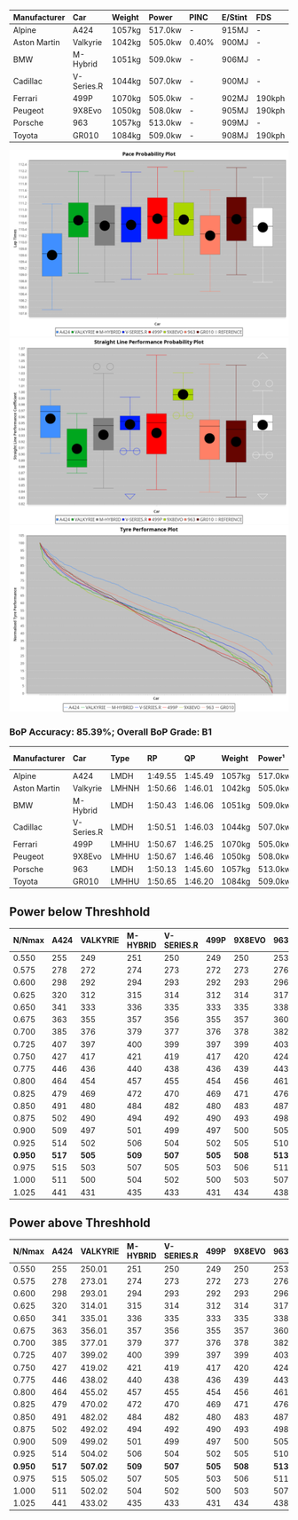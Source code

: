 | Manufacturer | Car        | Weight | Power   | PINC    | E/Stint | FDS     |
|:-|:-|:-|:-|:-|:-|:-|
| Alpine       | A424       | 1057kg | 517.0kw |    -    | 915MJ   |    -    |
| Aston Martin | Valkyrie   | 1042kg | 505.0kw | 0.40%   | 900MJ   |    -    |
| BMW          | M-Hybrid   | 1051kg | 509.0kw |    -    | 906MJ   |    -    |
| Cadillac     | V-Series.R | 1044kg | 507.0kw |    -    | 900MJ   |    -    |
| Ferrari      | 499P       | 1070kg | 505.0kw |    -    | 902MJ   | 190kph  |
| Peugeot      | 9X8Evo     | 1050kg | 508.0kw |    -    | 905MJ   | 190kph  |
| Porsche      | 963        | 1057kg | 513.0kw |    -    | 909MJ   |    -    |
| Toyota       | GR010      | 1084kg | 509.0kw |    -    | 908MJ   | 190kph  |

![PACECHART](./IMG/ACOMETHOD.png)
![STRAIGHTLINEPERFORMANCECHART](./IMG/ACOMETHOD_sp.png)
![TYREPERFORMANCECHART](./IMG/ACOMETHOD_tw.png)

### BoP Accuracy: 85.39%; Overall BoP Grade: B1
| Manufacturer | Car        | Type  | RP      | QP      | Weight | Power¹  | Threshhold | PINC    | Power²   | E/Stint | AVG Vmax  | FDS     | RDLC | L/Stint | BOP-Grade | Model Accuracy | Model Points | Match%  | SimDiff |
|:-|:-|:-|:-|:-|:-|:-|:-|:-|:-|:-|:-|:-|:-|:-|:-|:-|:-|:-|:-|
| Alpine       | A424       | LMDH  | 1:49.55 | 1:45.49 | 1057kg | 517.0kw | 210.0kph   |    -    | 517.00kw |  915MJ  | 286.02kph |    -    | 1.01 | 33      | -D2       | 97.47%         | 1810         | 60.53%  | +0.80   |
| Aston Martin | Valkyrie   | LMHNH | 1:50.66 | 1:46.01 | 1042kg | 505.0kw | 210.0kph   | 0.40%   | 507.00kw |  900MJ  | 277.08kph |    -    | 1.04 | 33      | +C1       | 100.00%        | 466          | 77.31%  | #       |
| BMW          | M-Hybrid   | LMDH  | 1:50.43 | 1:46.06 | 1051kg | 509.0kw | 210.0kph   |    -    | 509.00kw |  906MJ  | 281.01kph |    -    | 1.02 | 33      | ~A1       | 100.00%        | 3339         | 100.00% | +0.63   |
| Cadillac     | V-Series.R | LMDH  | 1:50.51 | 1:46.03 | 1044kg | 507.0kw | 210.0kph   |    -    | 507.00kw |  900MJ  | 281.85kph |    -    | 1.03 | 33      | +A2       | 99.00%         | 6039         | 91.42%  | +0.73   |
| Ferrari      | 499P       | LMHHU | 1:50.67 | 1:46.25 | 1070kg | 505.0kw | 210.0kph   |    -    | 505.00kw |  902MJ  | 279.62kph | 190kph  | 1.04 | 33      | +A2       | 99.56%         | 7418         | 92.53%  | +0.09   |
| Peugeot      | 9X8Evo     | LMHHU | 1:50.67 | 1:46.46 | 1050kg | 508.0kw | 210.0kph   |    -    | 508.00kw |  905MJ  | 290.65kph | 190kph  | 1.00 | 33      | +A2       | 100.00%        | 1889         | 90.44%  | +0.78   |
| Porsche      | 963        | LMDH  | 1:50.13 | 1:45.60 | 1057kg | 513.0kw | 210.0kph   |    -    | 513.00kw |  909MJ  | 279.61kph |    -    | 1.02 | 33      | -B2       | 100.00%        | 14574        | 84.06%  | +0.49   |
| Toyota       | GR010      | LMHHU | 1:50.65 | 1:46.20 | 1084kg | 509.0kw | 210.0kph   |    -    | 509.00kw |  908MJ  | 277.14kph | 190kph  | 1.02 | 33      | +B1       | 97.78%         | 5323         | 86.80%  | +0.17   |

## Power below Threshhold
| N/Nmax    | A424    | VALKYRIE | M-HYBRID | V-SERIES.R | 499P    | 9X8EVO  | 963     | GR010   |
|:-|:-|:-|:-|:-|:-|:-|:-|:-|
|  0.550    |  255    |  249     |  251     |  250       |  249    |  250    |  253    |  251    |
|  0.575    |  278    |  272     |  274     |  273       |  272    |  273    |  276    |  274    |
|  0.600    |  298    |  292     |  294     |  293       |  292    |  293    |  296    |  294    |
|  0.625    |  320    |  312     |  315     |  314       |  312    |  314    |  317    |  315    |
|  0.650    |  341    |  333     |  336     |  335       |  333    |  335    |  338    |  336    |
|  0.675    |  363    |  355     |  357     |  356       |  355    |  357    |  360    |  357    |
|  0.700    |  385    |  376     |  379     |  377       |  376    |  378    |  382    |  379    |
|  0.725    |  407    |  397     |  400     |  399       |  397    |  399    |  403    |  400    |
|  0.750    |  427    |  417     |  421     |  419       |  417    |  420    |  424    |  421    |
|  0.775    |  446    |  436     |  440     |  438       |  436    |  439    |  443    |  440    |
|  0.800    |  464    |  454     |  457     |  455       |  454    |  456    |  461    |  457    |
|  0.825    |  479    |  469     |  472     |  470       |  469    |  471    |  476    |  472    |
|  0.850    |  491    |  480     |  484     |  482       |  480    |  483    |  487    |  484    |
|  0.875    |  502    |  490     |  494     |  492       |  490    |  493    |  498    |  494    |
|  0.900    |  509    |  497     |  501     |  499       |  497    |  500    |  505    |  501    |
|  0.925    |  514    |  502     |  506     |  504       |  502    |  505    |  510    |  506    |
| **0.950** | **517** | **505**  | **509**  | **507**    | **505** | **508** | **513** | **509** |
|  0.975    |  515    |  503     |  507     |  505       |  503    |  506    |  511    |  507    |
|  1.000    |  511    |  500     |  504     |  502       |  500    |  503    |  507    |  504    |
|  1.025    |  441    |  431     |  435     |  433       |  431    |  434    |  438    |  435    |

## Power above Threshhold
| N/Nmax    | A424    | VALKYRIE   | M-HYBRID | V-SERIES.R | 499P    | 9X8EVO  | 963     | GR010   |
|:-|:-|:-|:-|:-|:-|:-|:-|:-|
|  0.550    |  255    |  250.01    |  251     |  250       |  249    |  250    |  253    |  251    |
|  0.575    |  278    |  273.01    |  274     |  273       |  272    |  273    |  276    |  274    |
|  0.600    |  298    |  293.01    |  294     |  293       |  292    |  293    |  296    |  294    |
|  0.625    |  320    |  314.01    |  315     |  314       |  312    |  314    |  317    |  315    |
|  0.650    |  341    |  335.01    |  336     |  335       |  333    |  335    |  338    |  336    |
|  0.675    |  363    |  356.01    |  357     |  356       |  355    |  357    |  360    |  357    |
|  0.700    |  385    |  377.01    |  379     |  377       |  376    |  378    |  382    |  379    |
|  0.725    |  407    |  399.02    |  400     |  399       |  397    |  399    |  403    |  400    |
|  0.750    |  427    |  419.02    |  421     |  419       |  417    |  420    |  424    |  421    |
|  0.775    |  446    |  438.02    |  440     |  438       |  436    |  439    |  443    |  440    |
|  0.800    |  464    |  455.02    |  457     |  455       |  454    |  456    |  461    |  457    |
|  0.825    |  479    |  470.02    |  472     |  470       |  469    |  471    |  476    |  472    |
|  0.850    |  491    |  482.02    |  484     |  482       |  480    |  483    |  487    |  484    |
|  0.875    |  502    |  492.02    |  494     |  492       |  490    |  493    |  498    |  494    |
|  0.900    |  509    |  499.02    |  501     |  499       |  497    |  500    |  505    |  501    |
|  0.925    |  514    |  504.02    |  506     |  504       |  502    |  505    |  510    |  506    |
| **0.950** | **517** | **507.02** | **509**  | **507**    | **505** | **508** | **513** | **509** |
|  0.975    |  515    |  505.02    |  507     |  505       |  503    |  506    |  511    |  507    |
|  1.000    |  511    |  502.02    |  504     |  502       |  500    |  503    |  507    |  504    |
|  1.025    |  441    |  433.02    |  435     |  433       |  431    |  434    |  438    |  435    |
